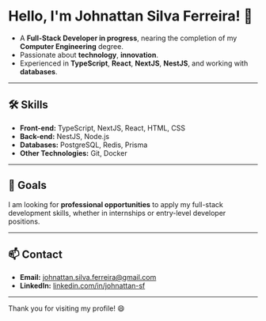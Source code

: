 # Hello, I'm Johnattan Silva Ferreira! 👋

- A **Full-Stack Developer in progress**, nearing the completion of my **Computer Engineering** degree.  
- Passionate about **technology**, **innovation**.  
- Experienced in **TypeScript**, **React**, **NextJS**, **NestJS**, and working with **databases**.

---

## 🛠️ Skills
- **Front-end:** TypeScript, NextJS, React, HTML, CSS  
- **Back-end:** NestJS, Node.js  
- **Databases:** PostgreSQL, Redis, Prisma  
- **Other Technologies:** Git, Docker  

---

## 🎯 Goals
I am looking for **professional opportunities** to apply my full-stack development skills, whether in internships or entry-level developer positions.

---

## 📫 Contact
- **Email:** johnattan.silva.ferreira@gmail.com  
- **LinkedIn:** [linkedin.com/in/johnattan-sf](https://linkedin.com/in/johnattan-sf)  

---

Thank you for visiting my profile! 😄
